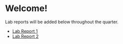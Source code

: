 # Welcome!
Lab reports will be added below throughout the quarter.
* [Lab Report 1](https://cadefuin.github.io/cse15l-lab-report/report1.html)
* [Lab Report 2](https://cadefuin.github.io/cse15l-lab-report/report2.html)
